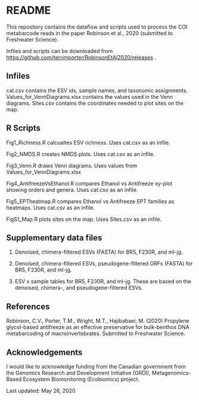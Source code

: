 # README

This repository contains the dataflow and scripts used to process the COI metabarcode reads in the paper Robinson et al., 2020 (submitted to Freshwater Science).

Infiles and scripts can be downloaded from https://github.com/terrimporter/RobinsonEtAl2020/releases .

## Infiles

cat.csv contains the ESV ids, sample names, and taxonomic assignments.  
Values_for_VennDiagrams.xlsx contains the values used in the Venn diagrams.
Sites.csv contains the coordinates needed to plot sites on the map.

## R Scripts

Fig1_Richness.R calcualtes ESV richness.  Uses cat.csv as an infile.

Fig2_NMDS.R creates NMDS plots.  Uses cat.csv as an infile.

Fig3_Venn.R draws Venn diagrams.  Uses values from Values_for_VennDiagrams.xlsx

Fig4_AntifreezeVsEthanol.R compares Ethanol vs Antifreeze xy-plot showing orders and genera.  Uses cat.csv as an infile.

Fig5_EPTheatmap.R compares Ethanol vs Antifreeze EPT families as heatmaps.  Uses cat.csv as an infile.

FigS1_Map.R plots sites on the map.  Uses Sites.csv as an infile.

## Supplementary data files

1. Denoised, chimera-filtered ESVs (FASTA) for BR5, F230R, and ml-jg.  

2. Denoised, chimera-filtered ESVs, pseudogene-filtered ORFs (FASTA) for BR5, F230R, and ml-jg.

3. ESV x sample tables for BR5, F230R, and ml-jg.  These are based on the denoised, chimera-, and pseudogene-filtered ESVs.

## References

Robinson, C.V., Porter, T.M., Wright, M.T., Hajibabaei, M. (2020) Propylene glycol-based antifreeze as an effective preservative for bulk-benthos DNA metabarcoding of macroinvertebrates.  Submitted to Freshwater Science.

## Acknowledgements

I would like to acknowledge funding from the Canadian government from the Genomics Research and Development Initiative (GRDI), Metagenomics-Based Ecosystem Biomonitoring (Ecobiomics) project.

Last updated: May 26, 2020
